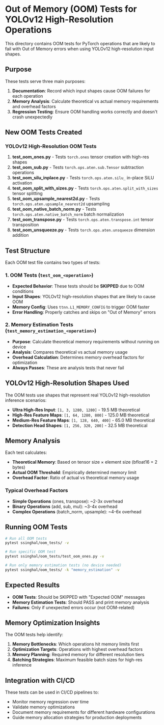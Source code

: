 # Out of Memory (OOM) Tests for YOLOv12 High-Resolution Operations

This directory contains OOM tests for PyTorch operations that are likely to fail with Out of Memory errors when using YOLOv12 high-resolution input shapes.

## Purpose

These tests serve three main purposes:

1. **Documentation**: Record which input shapes cause OOM failures for each operation
2. **Memory Analysis**: Calculate theoretical vs actual memory requirements and overhead factors
3. **Regression Testing**: Ensure OOM handling works correctly and doesn't crash unexpectedly

## New OOM Tests Created

### YOLOv12 High-Resolution OOM Tests

1. **test_oom_ones.py** - Tests `torch.ones` tensor creation with high-res shapes
2. **test_oom_sub.py** - Tests `torch.ops.aten.sub.Tensor` subtraction operations
3. **test_oom_silu_inplace.py** - Tests `torch.ops.aten.silu_` in-place SiLU activation
4. **test_oom_split_with_sizes.py** - Tests `torch.ops.aten.split_with_sizes` tensor splitting
5. **test_oom_upsample_nearest2d.py** - Tests `torch.ops.aten.upsample_nearest2d` upsampling
6. **test_oom_native_batch_norm.py** - Tests `torch.ops.aten.native_batch_norm` batch normalization
7. **test_oom_transpose.py** - Tests `torch.ops.aten.transpose.int` tensor transposition
8. **test_oom_unsqueeze.py** - Tests `torch.ops.aten.unsqueeze` dimension addition

## Test Structure

Each OOM test file contains two types of tests:

### 1. OOM Tests (`test_oom_<operation>`)
- **Expected Behavior**: These tests should be **SKIPPED** due to OOM conditions
- **Input Shapes**: YOLOv12 high-resolution shapes that are likely to cause OOM
- **Memory Config**: Uses `ttnn.L1_MEMORY_CONFIG` to trigger OOM faster
- **Error Handling**: Properly catches and skips on "Out of Memory" errors

### 2. Memory Estimation Tests (`test_memory_estimation_<operation>`)
- **Purpose**: Calculate theoretical memory requirements without running on device
- **Analysis**: Compares theoretical vs actual memory usage
- **Overhead Calculation**: Determines memory overhead factors for optimization
- **Always Passes**: These are analysis tests that never fail

## YOLOv12 High-Resolution Shapes Used

The OOM tests use shapes that represent real YOLOv12 high-resolution inference scenarios:

- **Ultra High-Res Input**: `[1, 3, 1280, 1280]` - 19.5 MB theoretical
- **High-Res Feature Maps**: `[1, 64, 1280, 800]` - 125.0 MB theoretical
- **Medium-Res Feature Maps**: `[1, 128, 640, 400]` - 65.0 MB theoretical
- **Detection Head Shapes**: `[1, 256, 320, 200]` - 32.5 MB theoretical

## Memory Analysis

Each test calculates:

- **Theoretical Memory**: Based on tensor size × element size (bfloat16 = 2 bytes)
- **Actual OOM Threshold**: Empirically determined memory limit
- **Overhead Factor**: Ratio of actual vs theoretical memory usage

### Typical Overhead Factors
- **Simple Operations** (ones, transpose): ~2-3x overhead
- **Binary Operations** (add, sub, mul): ~3-4x overhead  
- **Complex Operations** (batch_norm, upsample): ~4-6x overhead

## Running OOM Tests

```bash
# Run all OOM tests
pytest ssinghal/oom_tests/ -v

# Run specific OOM test
pytest ssinghal/oom_tests/test_oom_ones.py -v

# Run only memory estimation tests (no device needed)
pytest ssinghal/oom_tests/ -k "memory_estimation" -v
```

## Expected Results

- **OOM Tests**: Should be SKIPPED with "Expected OOM" messages
- **Memory Estimation Tests**: Should PASS and print memory analysis
- **Failures**: Only if unexpected errors occur (not OOM-related)

## Memory Optimization Insights

The OOM tests help identify:

1. **Memory Bottlenecks**: Which operations hit memory limits first
2. **Optimization Targets**: Operations with highest overhead factors
3. **Memory Planning**: Required memory for different resolution tiers
4. **Batching Strategies**: Maximum feasible batch sizes for high-res inference

## Integration with CI/CD

These tests can be used in CI/CD pipelines to:

- Monitor memory regression over time
- Validate memory optimizations
- Document memory requirements for different hardware configurations
- Guide memory allocation strategies for production deployments
